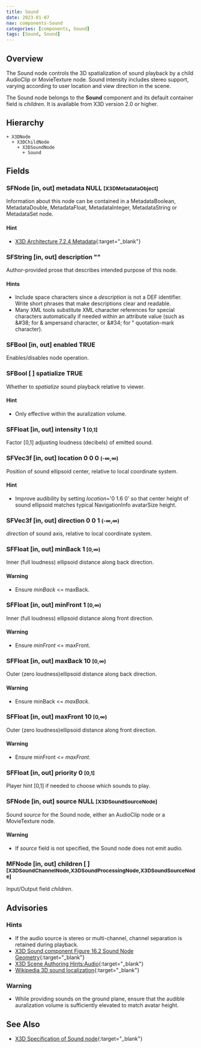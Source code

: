 ```yaml
---
title: Sound
date: 2023-01-07
nav: components-Sound
categories: [components, Sound]
tags: [Sound, Sound]
---
```

<style>
.post h3 {
  word-spacing: 0.2em;
}
</style>

## Overview

The Sound node controls the 3D spatialization of sound playback by a child AudioClip or MovieTexture node. Sound intensity includes stereo support, varying according to user location and view direction in the scene.

The Sound node belongs to the **Sound** component and its default container field is *children.* It is available from X3D version 2.0 or higher.

## Hierarchy

```
+ X3DNode
  + X3DChildNode
    + X3DSoundNode
      + Sound
```

## Fields

### SFNode [in, out] **metadata** NULL <small>[X3DMetadataObject]</small>

Information about this node can be contained in a MetadataBoolean, MetadataDouble, MetadataFloat, MetadataInteger, MetadataString or MetadataSet node.

#### Hint

- [X3D Architecture 7.2.4 Metadata](https://www.web3d.org/specifications/X3Dv4Draft/ISO-IEC19775-1v4-IS.proof//Part01/components/core.html#Metadata){:target="_blank"}

### SFString [in, out] **description** ""

Author-provided prose that describes intended purpose of this node.

#### Hints

- Include space characters since a *description* is not a DEF identifier. Write short phrases that make descriptions clear and readable.
- Many XML tools substitute XML character references for special characters automatically if needed within an attribute value (such as &amp;#38; for &amp; ampersand character, or &amp;#34; for " quotation-mark character).

### SFBool [in, out] **enabled** TRUE

Enables/disables node operation.

### SFBool [ ] **spatialize** TRUE

Whether to *spatialize* sound playback relative to viewer.

#### Hint

- Only effective within the auralization volume.

### SFFloat [in, out] **intensity** 1 <small>[0,1]</small>

Factor [0,1] adjusting loudness (decibels) of emitted sound.

### SFVec3f [in, out] **location** 0 0 0 <small>(-∞,∞)</small>

Position of sound ellipsoid center, relative to local coordinate system.

#### Hint

- Improve audibility by setting *location*='0 1.6 0' so that center height of sound ellipsoid matches typical NavigationInfo avatarSize height.

### SFVec3f [in, out] **direction** 0 0 1 <small>(-∞,∞)</small>

*direction* of sound axis, relative to local coordinate system.

### SFFloat [in, out] **minBack** 1 <small>[0,∞)</small>

Inner (full loudness) ellipsoid distance along back direction.

#### Warning

- Ensure *minBack* \<= maxBack.

### SFFloat [in, out] **minFront** 1 <small>[0,∞)</small>

Inner (full loudness) ellipsoid distance along front direction.

#### Warning

- Ensure *minFront* \<= maxFront.

### SFFloat [in, out] **maxBack** 10 <small>[0,∞)</small>

Outer (zero loudness)ellipsoid distance along back direction.

#### Warning

- Ensure minBack \<= *maxBack*.

### SFFloat [in, out] **maxFront** 10 <small>[0,∞)</small>

Outer (zero loudness)ellipsoid distance along front direction.

#### Warning

- Ensure minFront \<= *maxFront*.

### SFFloat [in, out] **priority** 0 <small>[0,1]</small>

Player hint [0,1] if needed to choose which sounds to play.

### SFNode [in, out] **source** NULL <small>[X3DSoundSourceNode]</small>

Sound *source* for the Sound node, either an AudioClip node or a MovieTexture node.

#### Warning

- If *source* field is not specified, the Sound node does not emit audio.

### MFNode [in, out] **children** [ ] <small>[X3DSoundChannelNode,X3DSoundProcessingNode,X3DSoundSourceNode]</small>

Input/Output field *children*.

## Advisories

### Hints

- If the audio source is stereo or multi-channel, channel separation is retained during playback.
- [X3D Sound component Figure 16.2 Sound Node Geometry](https://www.web3d.org/specifications/X3Dv4Draft/ISO-IEC19775-1v4-IS.proof//Part01/components/sound.html#f-Soundnodegeometry){:target="_blank"}
- [X3D Scene Authoring Hints:Audio](https://www.web3d.org/x3d/content/examples/X3dSceneAuthoringHints.html#Audio){:target="_blank"}
- [Wikipedia 3D sound localization](https://en.wikipedia.org/wiki/3D_sound_localization){:target="_blank"}

### Warning

- While providing sounds on the ground plane, ensure that the audible auralization volume is sufficiently elevated to match avatar height.

## See Also

- [X3D Specification of Sound node](https://www.web3d.org/documents/specifications/19775-1/V4.0/Part01/components/sound.html#Sound){:target="_blank"}

